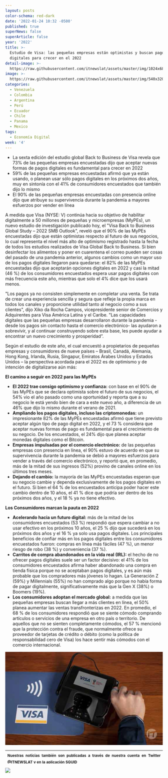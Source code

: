 ```yaml
---
layout: posts
color-schema: red-dark
date: '2022-01-24 10:32 -0500'
published: true
superNews: false
superArticle: false
year: '2022'
title: >-
  Estudio de Visa: las pequeñas empresas están optimistas y buscan pagos
  digitales para crecer en el 2022
detail-image: >-
  https://raw.githubusercontent.com/itnewslat/assets/master/img/1024x680/Visa-Pago-g.jpg
image: >-
  https://raw.githubusercontent.com/itnewslat/assets/master/img/540x320/Visa-Pago-p.jpg
categories:
  - Venezuela
  - Colombia
  - Argentina
  - Perú
  - Ecuador
  - Chile
  - Panama
  - Mexico
tags:
  - Economía Digital
week: '4'
---
```

- La sexta edición del estudio global Back to Business de Visa revela que 73% de las pequeñas empresas encuestadas dijo que aceptar nuevas formas de pagos digitales es fundamental para crecer en 2022
- 59% de las pequeñas empresas encuestadas afirmó que ya están usando, o planean usar sólo pagos digitales en los próximos dos años, muy en sintonía con el 41% de consumidores encuestados que también dijo lo mismo
- El 90% de las pequeñas empresas encuestadas con presencia online dijo que atribuye su supervivencia durante la pandemia a mayores esfuerzos por vender en línea
 
A medida que Visa (NYSE: V) continúa hacia su objetivo de habilitar digitalmente a 50 millones de pequeñas y microempresas (MyPEs), un nuevo estudio de investigación publicado hoy, el "Visa Back to Business Global Study – 2022 SMB Outlook", reveló que el 90% de las MyPEs encuestadas dijo que están optimistas respecto al futuro de sus negocios, lo cual representa el nivel más alto de optimismo registrado hasta la fecha de todos los estudios realizados de Visa Global Back to Business. Si bien desinfectar los alimentos y poner en cuarentena el correo pueden ser cosas del pasado de una pandemia anterior, algunos cambios como un mayor uso de los pagos digitales llegaron para quedarse: el 82% de las MyPEs encuestadas dijo que aceptarán opciones digitales en 2022 y casi la mitad (46 %) de los consumidores encuestados espera usar pagos digitales con más frecuencia este año, mientras que solo el 4% dice que los usará menos.
 
"Los pagos ya no consisten simplemente en completar una venta. Se trata de crear una experiencia sencilla y segura que refleje la propia marca en todos los canales y proporcione utilidad tanto al negocio como a sus clientes", dijo Xiko da Rocha Campos, vicepresidente senior de Comercios y Adquirentes para Visa América Latina y el Caribe. "Las capacidades digitales que las pequeñas empresas desarrollaron durante la pandemia -desde los pagos sin contacto hasta el comercio electrónico- las ayudaron a sobrevivir, y al continuar construyendo sobre esta base, les puede ayudar a encontrar un nuevo crecimiento y prosperidad”.
 
Según el estudio de este año, el cual encuestó a propietarios de pequeñas empresas y consumidores de nueve países – Brasil, Canadá, Alemania, Hong Kong, Irlanda, Rusia, Singapur, Emiratos Árabes Unidos y Estados Unidos – la perspectiva acordada para el 2022 es de optimismo y de intención de digitalizarse aún más:
 
**El camino a seguir en 2022 para las MyPEs**
- **El 2022 trae consigo optimismo y confianza:** con base en el 90% de las MyPEs que se declara optimista sobre el futuro de sus negocios, el 54% vio el año pasado como una oportunidad y reporta que a su negocio le está yendo bien de cara a este nuevo año, a diferencia de un 46% que dijo lo mismo durante el verano de 2021.
- **Ampliando los pagos digitales, incluso las criptomonedas:** un impresionante 82% de las MyPEs encuestadas afirmó que tiene previsto aceptar algún tipo de pago digital en 2022, y el 73 % considera que aceptar nuevas formas de pago es fundamental para el crecimiento de su negocio. De los encuestados, el 24% dijo que planea aceptar monedas digitales como el Bitcoin.
- **Empresas impulsadas por el comercio electrónico:** de las pequeñas empresas con presencia en línea, el 90% estuvo de acuerdo en que su supervivencia durante la pandemia se debió a mayores esfuerzos para vender a través del comercio electrónico, y reportó que, en promedio, más de la mitad de sus ingresos (52%) provino de canales online en los últimos tres meses.
- **Dejando el cambio:** la mayoría de las MyPEs encuestadas esperan que su negocio cambie y dependa exclusivamente de los pagos digitales en el futuro. Si bien el 64 % de los encuestados anticipa poder hacer este cambio dentro de 10 años, el 41 % dice que podría ser dentro de los próximos dos años, y el 18 % ya no tiene efectivo.

 
**Los Consumidores marcan la pauta en 2022**
- **Acelerando hacia un futuro digital:** más de la mitad de los consumidores encuestados (53 %) respondió que espera cambiar a no usar efectivo en los próximos 10 años, el 25 % dijo que sucederá en los próximos dos años y el 16 % ya solo usa pagos digitales. Los principales beneficios de confiar más en los pagos digitales entre los consumidores encuestados fueron: compras en línea más fáciles (47 %), un menor riesgo de robo (38 %) y conveniencia (37 %).
- **Carritos de compra abandonados en la vida real (IRL):** el hecho de no ofrecer pagos digitales suele ser un factor decisivo: el 41% de los consumidores encuestados afirma haber abandonado una compra en tienda física porque no se aceptaban pagos digitales, y es aún más probable que los compradores más jóvenes lo hagan. La Generación Z (59%) y Millennials (55%) no han comprado algo porque no había forma de pagar digitalmente, significativamente más que la Gen X (38%) o Boomers (19%).
- **Los consumidores adoptan el mercado global:** a medida que las pequeñas empresas buscan llegar a más clientes en línea, el 50% planea aumentar las ventas transfronterizas en 2022. En promedio, el 68 % de los consumidores respondió que se siente cómodo comprando artículos o servicios de una empresa en otro país o territorio. De aquellos que no se sienten completamente cómodos, el 57 % mencionó que la protección contra el fraude, que normalmente ofrece su proveedor de tarjetas de crédito o débito (como la política de responsabilidad cero de Visa) los hace sentir más cómodos con el comercio internacional.

![](https://raw.githubusercontent.com/itnewslat/assets/master/img/540x320/Visa-Pago-p.jpg)

<table style="height: 42px;" width="569">
<tbody>
<tr>
<td style="text-align: justify;"><sub><strong>Nuestras noticias también son publicadas a través de nuestra cuenta en Twitter <a href="https://twitter.com/itnewslat?lang=es">@ITNEWSLAT</a> y en la aplicación <a href="https://squidapp.co/en/">SQUID</a></strong></sub></td>
</tr>
</tbody>
</table>

<img src="https://tracker.metricool.com/c3po.jpg?hash=56f88a41e39ab42c063cc51676587a04"/>